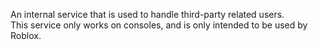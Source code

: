 An internal service that is used to handle third-party related users.  
This service only works on consoles, and is only intended to be used by Roblox.